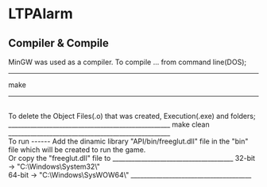 LTPAlarm
========


Compiler & Compile
------------------
MinGW was used as a compiler. To compile ... from command line(DOS);
___________________________________________________
make
___________________________________________________

<br>
To delete the Object Files(.o) that was created, Execution(.exe) and folders;
___________________________________________________
make clean
___________________________________________________

<br>
To run
------
Add the dinamic library "API/bin/freeglut.dll" file in the "bin" file which will be created to run the game. <br>
Or copy the "freeglut.dll" file to
______________________________________
32-bit -> "C:\Windows\System32\"
<br>
64-bit -> "C:\Windows\SysWOW64\"
______________________________________
